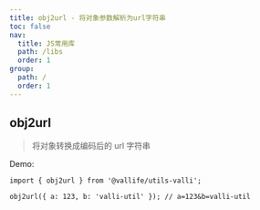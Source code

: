 ```yaml
---
title: obj2url - 将对象参数解析为url字符串
toc: false
nav:
  title: JS常用库
  path: /libs
  order: 1
group:
  path: /
  order: 1
---
```


## obj2url

> 将对象转换成编码后的 url 字符串

Demo:

```tsx | pure
import { obj2url } from '@vallife/utils-valli';

obj2url({ a: 123, b: 'valli-util' }); // a=123&b=valli-util
```

